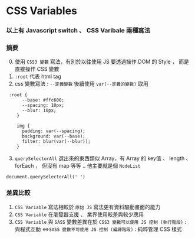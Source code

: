 # CSS Variables

### 以上有 Javascript switch 、 CSS Varibale 兩種寫法

### 摘要

0. 使用 `CSS3 變數` 寫法，有別於以往使用 JS 要透過操作 DOM 的 Style ， 而是直接操作  CSS 變數
1. `:root` 代表 html tag
2. css 變數寫法 : `--定義變數`  後續使用 `var(--定義的變數)` 取用
```
 :root {
      --base: #ffc600;
      --spacing: 10px;
      --blur: 10px;
    }

    img {
      padding: var(--spacing);
      background: var(--base);
      filter: blur(var(--blur));
    }
``` 
3. `querySelectorAll` 選出來的東西類似 Array，有 Array 的 key值 、 length 、 forEach ， 但沒有 map 等等 ..  他主要就是個 `NodeList`
```
document.querySelectorAll(' ')
```   



### 差異比較

1. `CSS Variable` 寫法相較於 `原始 JS` 寫法更有資料驅動畫面的能力
2. `CSS Variable` 在瀏覽器支援 、 業界使用較差與較少應用
3. `CSS Variable` 與 `SASS` 變數差異在於 `CSS3 變數可以使用 JS 控制 (執行階段)` : 與程式互動 <=>`SASS 變數不可使用 JS 控制 (編譯階段)` : 純粹管理 CSS 樣式
  




